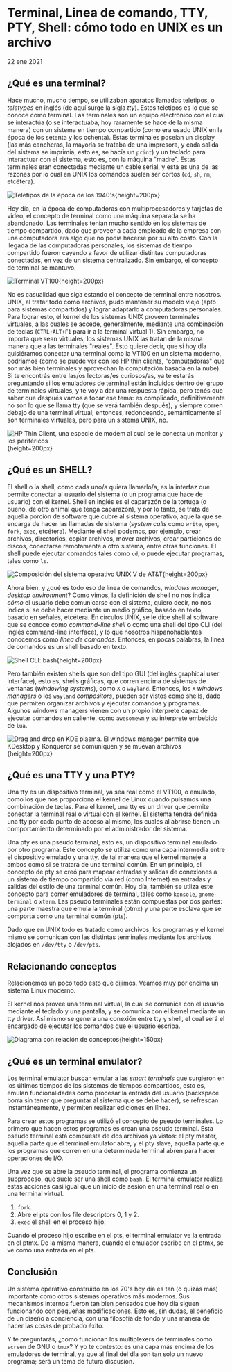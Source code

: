 # Terminal, Linea de comando, TTY, PTY, Shell: cómo todo en UNIX es un archivo

<p> 22 ene 2021 </p>

## ¿Qué es una terminal?

Hace mucho, mucho tiempo, se utilizaban aparatos llamados teletipos, o
*teletypes* en inglés (de aquí surge la sigla *tty*). Estos teletipos es lo que
se conoce como terminal. Las terminales son un equipo electrónico con el cual se
interactúa (o se interactuaba, hoy raramente se hace de la misma manera) con un
sistema en tiempo compartido (como era usado UNIX en la época de los setenta y
los ochenta). Estas terminales poseían un display (las más cancheras, la mayoría
se trataba de una impresora, y cada salida del sistema se imprimía, esto es, se
hacía un `print`) y un teclado para interactuar con el sistema, esto es, con la
máquina "madre". Estas terminales eran conectadas mediante un cable serial, y
esta es una de las razones por lo cual en UNIX los comandos suelen ser cortos
(`cd`, `sh`, `rm`, etcétera).

![Teletipos de la época de los 1940's](img/teltypes.jpg){height=200px}

Hoy día, en la época de computadoras con multiprocesadores y tarjetas de video,
el concepto de terminal como una máquina separada se ha abandonado. Las
terminales tenían mucho sentido en los sistemas de tiempo compartido, dado que
proveer a cada empleado de la empresa con una computadora era algo que no podía
hacerse por su alto costo. Con la llegada de las computadoras personales, los
sistemas de tiempo compartido fueron cayendo a favor de utilizar distintas
computadoras conectadas, en vez de un sistema centralizado. Sin embargo, el
concepto de terminal se mantuvo.

![Terminal VT100](img/vt100.jpg){height=200px}

No es casualidad que siga estando el concepto de terminal entre nosotros. UNIX,
al tratar todo como archivos, pudo mantener su modelo viejo (apto para sistemas
compartidos) y lograr adaptarlo a computadoras personales. Para lograr esto, el
kernel de los sistemas UNIX proveen terminales virtuales, a las cuales se
accede, generalmente, mediante una combinación de teclas (`CTRL+ALT+F1` para ir
a la terminal virtual 1). Sin embargo, no importa que sean virtuales, los
sistemas UNIX las tratan de la misma manera que a las terminales "reales". Esto
quiere decir, que si hoy día quisiéramos conectar una terminal como la VT100 en
un sistema moderno, podríamos (como se puede ver con los HP thin clients,
"computadoras" que son más bien terminales y aprovechan la computación basada en
la nube). Si te encontrás entre las/os lectoras/es curiosos/as, ya te estarás
preguntando si los emuladores de terminal están incluidos dentro del grupo de
terminales virtuales, y te voy a dar una respuesta rápida, pero tenés que saber
que después vamos a tocar ese tema: es complicado, definitivamente no son lo que
se llama tty (que se verá también después), y siempre corren debajo de una
terminal virtual; entonces, redondeando, semánticamente sí son terminales
virtuales, pero para un sistema UNIX, no.

![HP Thin Client, una especie de modem al cual se le conecta un monitor y los periféricos](img/hp-thin-client.jpg){height=200px}

## ¿Qué es un SHELL?

El shell o la shell, como cada uno/a quiera llamarlo/a, es la interfaz que
permite conectar al usuario del sistema (o un programa que hace de usuario) con
el kernel. Shell en inglés es el caparazón de la tortuga (o bueno, de otro
animal que tenga caparazón), y por lo tanto, se trata de aquella porción de
software que cubre al sistema operativo, aquella que se encarga de hacer las
llamadas de sistema (*system calls* como `write`, `open`, `fork`, `exec`,
etcétera). Mediante el shell podemos, por ejemplo, crear archivos, directorios,
copiar archivos, mover archivos, crear particiones de discos, conectarse
remotamente a otro sistema, entre otras funciones. El shell puede ejecutar
comandos tales como `cd`, o puede ejecutar programas, tales como `ls`.

![Composición del sistema operativo UNIX V de AT&T](img/unix_kern_shell_util.png){height=200px}

Ahora bien, y ¿qué es todo eso de línea de comandos, *windows manager*, *desktop
environment*? Como vimos, la definición de shell no nos indica *cómo* el usuario
debe comunicarse con el sistema, quiero decir, no nos indica si se debe hacer
mediante un medio gráfico, basado en texto, basado en señales, etcétera. En
círculos UNIX, se le dice shell al software que se conoce como *command-line
shell* o como una shell del tipo CLI (del inglés command-line interface), y lo
que nosotros hispanohablantes conocemos como *línea de comandos*.  Entonces, en
pocas palabras, la linea de comandos es un shell basado en texto.

![Shell CLI: `bash`](img/bash_demo.png){height=200px}

Pero también existen shells que son del tipo GUI (del inglés graphical user
interface), esto es, shells gráficas, que corren encima de sistemas de ventanas
(*windowing systems*), como `X` o `wayland`. Entonces, los `X` *windows
managers* o los `wayland` *compositors*, pueden ser vistos como shells, dado que
permiten organizar archivos y ejecutar comandos y programas. Algunos windows
managers vienen con un propio interprete capaz de ejecutar comandos en caliente,
como `awesomewm` y su interprete embebido de `lua`.

![Drag and drop en KDE plasma. El windows manager permite que `KDesktop` y `Konqueror` se comuniquen y se muevan archivos](img/dragdrop.png){height=200px}

## ¿Qué es una TTY y una PTY?

Una tty es un dispositivo terminal, ya sea real como el VT100, o emulado, como
los que nos proporciona el kernel de Linux cuando pulsamos una combinación de
teclas. Para el kernel, una tty es un driver que permite conectar la terminal
real o virtual con el kernel. El sistema tendrá definida una tty por cada punto
de acceso al mismo, los cuales al abrirse tienen un comportamiento determinado
por el administrador del sistema.

Una pty es una pseudo terminal, esto es, un dispositivo terminal emulado por
otro programa. Este concepto se utiliza como una capa intermedia entre el
dispositivo emulado y una tty, de tal manera que el kernel maneje a ambos como
si se tratara de una terminal común. En un principio, el concepto de pty se creó
para mapear entradas y salidas de conexiones a un sistema de tiempo compartido
vía red (como Internet) en entradas y salidas del estilo de una terminal común.
Hoy día, también se utliza este concepto para correr emuladores de terminal,
tales como `konsole`, `gnome-terminal` o `xterm`. Las pseudo terminales están
compuestas por dos partes: una parte maestra que emula la terminal (ptmx) y una
parte esclava que se comporta como una terminal común (pts).

Dado que en UNIX todo es tratado como archivos, los programas y el kernel mismo
se comunican con las distintas terminales mediante los archivos alojados en
`/dev/tty` o `/dev/pts`.

## Relacionando conceptos

Relacionemos un poco todo esto que dijimos. Veamos muy por encima un sistema
Linux moderno.

El kernel nos provee una terminal virtual, la cual se comunica con el usuario
mediante el teclado y una pantalla, y se comunica con el kernel mediante un tty
driver. Así mismo se genera una conexión entre tty y shell, el cual será el
encargado de ejecutar los comandos que el usuario escriba.

![Diagrama con relación de conceptos](img/tty_kernel_shell_term.png){height=150px}

## ¿Qué es un terminal emulator?

Los terminal emulator buscan emular a las *smart terminals* que surgieron en los
últimos tiempos de los sistemas de tiempos compartidos, esto es, emulan
funcionalidades como procesar la entrada del usuario (backspace borra sin tener
que preguntar al sistema que se debe hacer), se refrescan instantáneamente, y
permiten realizar ediciones en línea.

Para crear estos programas se utilizó el concepto de pseudo terminales. Lo
primero que hacen estos programas es crean una pseudo terminal. Esta pseudo
terminal está compuesta de dos archivos ya vistos: el pty master, aquella parte
que el terminal emulator abre, y el pty slave, aquella parte que los programas
que corren en una determinada terminal abren para hacer operaciones de I/O.

Una vez que se abre la pseudo terminal, el programa comienza un subproceso, que
suele ser una shell como `bash`. El terminal emulator realiza estas acciones
casi igual que un inicio de sesión en una terminal real o en una terminal
virtual.

1. `fork`.
2. Abre el pts con los file descriptors 0, 1 y 2.
3. `exec` el shell en el proceso hijo.

Cuando el proceso hijo escribe en el pts, el terminal emulator ve la entrada en
el ptmx. De la misma manera, cuando el emulador escribe en el ptmx, se ve como
una entrada en el pts.

## Conclusión

Un sistema operativo construido en los 70's hoy día es tan (o quizás más)
importante como otros sistemas operativos más modernos. Sus mecanismos internos
fueron tan bien pensados que hoy día siguen funcionando con pequeñas
modificaciones. Esto es, sin dudas, el beneficio de un diseño a conciencia, con
una filosofía de fondo y una manera de hacer las cosas de probado éxito.

Y te preguntarás, ¿como funcionan los multiplexers de terminales como `screen`
de GNU o `tmux`? Y yo te contesto: es una capa más encima de los emuladores de
terminal, ya que al final del día son tan solo un nuevo programa; será un tema
de futura discusión.
